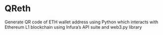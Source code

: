 # QReth
Generate QR code of ETH wallet address using Python which interacts with Ethereum L1 blockchain using Infura’s API suite and web3.py library
